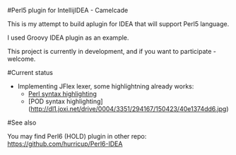 #Perl5 plugin for IntellijIDEA - Camelcade

This is my attempt to build aplugin for IDEA that will support Perl5 language.

I used Groovy IDEA plugin as an example. 

This project is currently in development, and if you want to participate - welcome.

#Current status

* Implementing JFlex lexer, some highlightning already works:
  * [Perl syntax highlighting](http://joxi.ru/p278Kl0F6KwYA7.jpg)
  * [POD syntax highlighting] (http://dl1.joxi.net/drive/0004/3351/294167/150423/40e1374dd6.jpg)

#See also

You may find Perl6 (HOLD) plugin in other repo: https://github.com/hurricup/Perl6-IDEA
